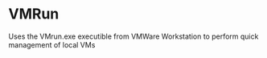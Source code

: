 # VMRun
Uses the VMrun.exe executible from VMWare Workstation to perform quick management of local VMs
